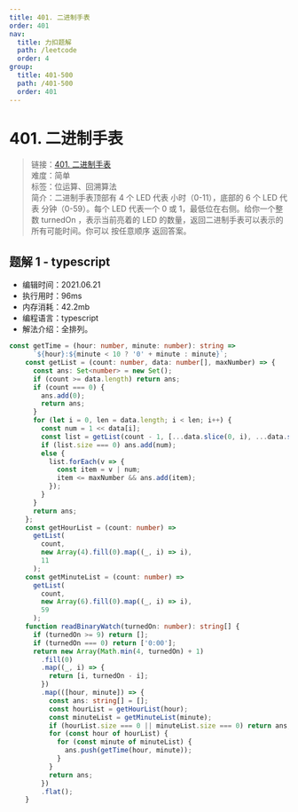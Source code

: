 ```yaml
---
title: 401. 二进制手表
order: 401
nav:
  title: 力扣题解
  path: /leetcode
  order: 4
group:
  title: 401-500
  path: /401-500
  order: 401
---
```


# 401. 二进制手表
    
> 链接：[401. 二进制手表](https://leetcode-cn.com/problems/binary-watch/)  
> 难度：简单  
> 标签：位运算、回溯算法  
> 简介：二进制手表顶部有 4 个 LED 代表 小时（0-11），底部的 6 个 LED 代表 分钟（0-59）。每个 LED 代表一个 0 或 1，最低位在右侧。给你一个整数 turnedOn ，表示当前亮着的 LED 的数量，返回二进制手表可以表示的所有可能时间。你可以 按任意顺序 返回答案。
      
## 题解 1 - typescript
- 编辑时间：2021.06.21
- 执行用时：96ms
- 内存消耗：42.2mb
- 编程语言：typescript
- 解法介绍：全排列。
```typescript
const getTime = (hour: number, minute: number): string =>
      `${hour}:${minute < 10 ? '0' + minute : minute}`;
    const getList = (count: number, data: number[], maxNumber) => {
      const ans: Set<number> = new Set();
      if (count >= data.length) return ans;
      if (count === 0) {
        ans.add(0);
        return ans;
      }
      for (let i = 0, len = data.length; i < len; i++) {
        const num = 1 << data[i];
        const list = getList(count - 1, [...data.slice(0, i), ...data.slice(i + 1)], maxNumber);
        if (list.size === 0) ans.add(num);
        else {
          list.forEach(v => {
            const item = v | num;
            item <= maxNumber && ans.add(item);
          });
        }
      }
      return ans;
    };
    const getHourList = (count: number) =>
      getList(
        count,
        new Array(4).fill(0).map((_, i) => i),
        11
      );
    const getMinuteList = (count: number) =>
      getList(
        count,
        new Array(6).fill(0).map((_, i) => i),
        59
      );
    function readBinaryWatch(turnedOn: number): string[] {
      if (turnedOn >= 9) return [];
      if (turnedOn === 0) return ['0:00'];
      return new Array(Math.min(4, turnedOn) + 1)
        .fill(0)
        .map((_, i) => {
          return [i, turnedOn - i];
        })
        .map(([hour, minute]) => {
          const ans: string[] = [];
          const hourList = getHourList(hour);
          const minuteList = getMinuteList(minute);
          if (hourList.size === 0 || minuteList.size === 0) return ans;
          for (const hour of hourList) {
            for (const minute of minuteList) {
              ans.push(getTime(hour, minute));
            }
          }
          return ans;
        })
        .flat();
    }
```

      